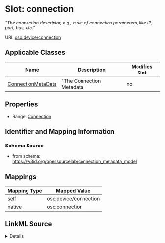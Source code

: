 

# Slot: connection


_"The connection descriptor, e.g., a set of connection parameters, like IP, port, bus, etc."_





URI: [oso:device/connection](http://w3id.org/oso/device/connection)



<!-- no inheritance hierarchy -->





## Applicable Classes

| Name | Description | Modifies Slot |
| --- | --- | --- |
| [ConnectionMetaData](ConnectionMetaData.md) | "The Connection Metadata |  no  |







## Properties

* Range: [Connection](Connection.md)





## Identifier and Mapping Information







### Schema Source


* from schema: https://w3id.org/opensourcelab/connection_metadata_model




## Mappings

| Mapping Type | Mapped Value |
| ---  | ---  |
| self | oso:device/connection |
| native | oso:connection |




## LinkML Source

<details>
```yaml
name: connection
description: '"The connection descriptor, e.g., a set of connection parameters, like
  IP, port, bus, etc."'
from_schema: https://w3id.org/opensourcelab/connection_metadata_model
rank: 1000
slot_uri: oso:device/connection
alias: connection
domain_of:
- ConnectionMetaData
range: Connection
required: false

```
</details>